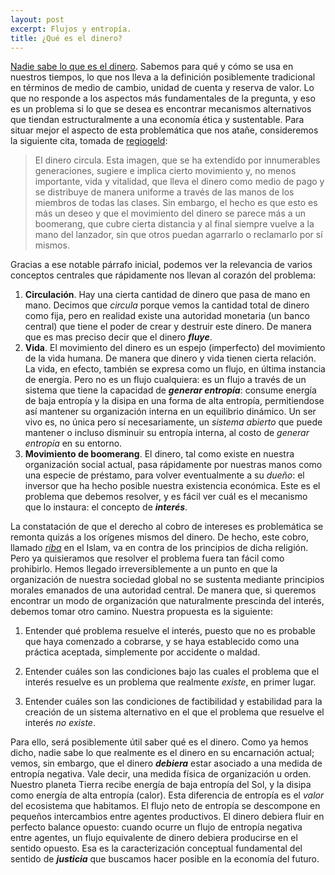 ```yaml
---
layout: post
excerpt: Flujos y entropía.
title: ¿Qué es el dinero?
---
```


[Nadie sabe lo que es el dinero](https://medium.com/design-matters-4/money-and-entropy-fc9819ce2a23).
Sabemos para qué y cómo se usa en nuestros tiempos, lo que nos lleva a la definición posiblemente
tradicional en términos de medio de cambio, unidad de cuenta y reserva de valor.
Lo que no responde a los aspectos más fundamentales de la pregunta,
y eso es un problema si lo que se desea es encontrar mecanismos alternativos que tiendan
estructuralmente a una economía ética y sustentable. Para situar mejor el aspecto
de esta problemática que nos atañe, consideremos la siguiente cita, tomada de
[regiogeld](http://regiogeld.com/):

> El dinero circula. Esta imagen, que se ha extendido por innumerables generaciones, sugiere e implica cierto movimiento y, no menos importante, vida y vitalidad, que lleva el dinero como medio de pago y se distribuye de manera uniforme a través de las manos de los miembros de todas las clases. Sin embargo, el hecho es que esto es más un deseo y que el movimiento del dinero se parece más a un boomerang, que cubre cierta distancia y al final siempre vuelve a la mano del lanzador, sin que otros puedan agarrarlo o reclamarlo por sí mismos.

Gracias a ese notable párrafo inicial, podemos ver la relevancia de varios conceptos centrales
que rápidamente nos llevan al corazón del problema:

1. **Circulación**. Hay una cierta cantidad de dinero que pasa de mano en mano.
Decimos que _circula_ porque vemos la cantidad total de dinero como fija,
pero en realidad existe una autoridad monetaria (un banco central) que tiene el poder
de crear y destruir este dinero. De manera que es mas preciso decir que el dinero
__*fluye*__.
1.  **Vida**. El movimiento del dinero es un espejo (imperfecto) del movimiento de la vida humana.
De manera que dinero y vida tienen cierta relación. La vida, en efecto, también se expresa como un flujo,
en última instancia de energía. Pero no es un flujo cualquiera: es un flujo a través de un sistema
que tiene la capacidad de __*generar entropía*__: consume energía de baja entropía y la disipa en una forma de
alta entropía, permitiendose así mantener su organización interna en un equilibrio dinámico. Un ser vivo es,
no única pero sí necesariamente, un _sistema abierto_ que puede mantener o incluso disminuir su entropía interna,
al costo de _generar entropía_ en su entorno.
1. **Movimiento de boomerang**. El dinero, tal como existe en nuestra organización social actual,
pasa rápidamente por nuestras manos como una especie de préstamo, para volver eventualmente
a su _dueño_: el inversor que ha hecho posible nuestra existencia económica. Este es el problema
que debemos resolver, y es fácil ver cuál es el mecanismo que lo instaura: el concepto de __*interés*__.


La constatación de que el derecho al cobro de intereses es problemática se remonta quizás a los orígenes
mismos del dinero. De hecho, este cobro, llamado
[_riba_](https://www.ecnmy.org/engage/paying-interest-on-your-loans-in-islam-you-shouldnt-have-to/)
en el Islam, va en contra de los principios de dicha religión.
Pero ya quisieramos que resolver el problema fuera tan fácil como prohibirlo. Hemos llegado
irreversiblemente a un punto en que la organización de nuestra sociedad global no se sustenta mediante
principios morales emanados de una autoridad central. De manera que, si queremos encontrar un modo
de organización que naturalmente prescinda del interés, debemos tomar otro camino. Nuestra propuesta
es la siguiente:

1. Entender qué problema resuelve el interés, puesto que no es probable que haya comenzado a cobrarse,
y se haya establecido como una práctica aceptada, simplemente por accidente o maldad.

1. Entender cuáles son las condiciones bajo las cuales el problema que el interés resuelve es un problema
que realmente _existe_, en primer lugar.

1. Entender cuáles son las condiciones de factibilidad y estabilidad para la creación de un sistema
alternativo en el que el problema que resuelve el interés _no existe_.

Para ello, será posiblemente útil saber qué es el dinero. Como ya hemos dicho, nadie sabe lo que realmente
es el dinero en su encarnación actual; vemos, sin embargo, que el dinero __*debiera*__ estar asociado a una medida
de entropía negativa. Vale decir, una medida física de organización u orden. Nuestro planeta Tierra recibe
energía de baja entropía del Sol, y la disipa como energía de alta entropía (calor). Esta diferencia de entropía
es el _valor_ del ecosistema que habitamos. El flujo neto de entropía se descompone en pequeños intercambios
entre agentes productivos. El dinero debiera fluir en perfecto balance opuesto: cuando ocurre un flujo de
entropía negativa entre agentes, un flujo equivalente de dinero debiera producirse en el sentido opuesto.
Esa es la caracterización conceptual fundamental del sentido de __*justicia*__ que buscamos hacer posible
en la economía del futuro.
